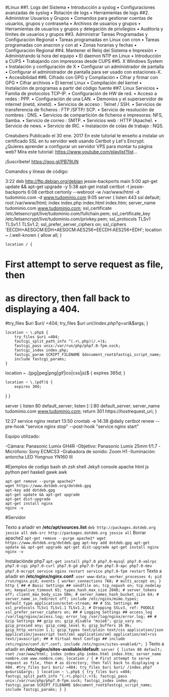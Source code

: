 #Linux
##1. Logs del Sistema
• Introducción a syslog
• Configuraciones avanzadas de syslog
• Rotación de logs
• Herramientas de logs
##2. Administrar Usuarios y Grupos
• Comandos para gestionar cuentas de usuarios, grupos y contraseña
• Archivos de usuarios y grupos
• Herramientas de usuarios y grupos y delegación de privilegios
• Auditoría y límites de usuarios y grupos
##3. Administrar Tareas Programadas y Configuración Regional
• Tareas programadas en Linux con cron
• Tareas programadas con anacron y con at
• Zonas horarias y fechas
• Configuración Regional
##4. Mantener el Reloj del Sistema e Impresión
• Administrando la hora del equipo
• El daemon NTP en Linux
• Introducción a CUPS
• Trabajando con impresoras desde CUPS
##5. X Windows System
• Instalación y configuración de X
• Configurar un administrador de pantalla
• Configurar el administrador de pantalla para ser usado con estaciones-X.
• Accesibilidad
##6. Cifrado con GPG y Compilación
• Cifrar y firmar con GPG
• Cifrar archivos
• El kernel Linux
• Compilación del kernel
• Instalación de programas a partir del código fuente
##7. Linux Servicios
• Familia de protocolos TCP-IP.
• Configuración de HW de red.
• Acceso a redes : PPP.
• Configuración de una LAN.
• Demonios y el superservidor de internet (inetd, xinetd).
• Servicios de acceso : Telnet / SSH.
• Servicios de transferencia de ficheros : FTP /SFTP/ SCP.
• Servicio de resolución de nombres : DNS.
• Servicios de compartición de ficheros e impresoras: NFS, Samba.
• Servicio de correo : SMTP.
• Servicios web : HTTP (Apache).
• Servicio de news.
• Servicio de IRC.
• Instalación de colas de trabajo : NQS.



Creatubers
Publicado el 30 ene. 2017
En este tutorial te enseño a instalar un certificado SSL en tu servidor web usando Certbot y Let's Encrypt. ¿Quieres aprender a configurar un servidor VPS para montar tu página web? Mira este tutorial: https://www.youtube.com/playlist?list...

¡Suscríbete! https://goo.gl/PB79UN

Comandos y líneas de código:

3:22 deb http://ftp.debian.org/debian jessie-backports main
5:00 apt-get update && apt-get upgrade -y
5:38 apt-get install certbot -t jessie-backports
6:08 certbot certonly --webroot -w /var/www/html -d tudominio.com -d www.tudominio.com 
9:05 server {
 listen       443 ssl default;
    root /var/www/html;
    index index.php index.html index.htm;
    server_name tudominio.com www.tudominio.com;
 ssl_certificate /etc/letsencrypt/live/tudominio.com/fullchain.pem;
 ssl_certificate_key /etc/letsencrypt/live/tudominio.com/privkey.pem;
    ssl_protocols TLSv1 TLSv1.1 TLSv1.2;
    ssl_prefer_server_ciphers on;
    ssl_ciphers 'EECDH+AESGCM:EDH+AESGCM:AES256+EECDH:AES256+EDH';
 location ~ /.well-known {
                allow all;
        }
  

    location / {
  # First attempt to serve request as file, then
  # as directory, then fall back to displaying a 404.
  #try_files $uri $uri/ =404;
  try_files $uri $uri/ /index.php?q=$uri&$args;
 }
 
 

    location ~ \.php$ {
        try_files $uri =404;
        fastcgi_split_path_info ^(.+\.php)(/.+)$;
        fastcgi_pass unix:/var/run/php/php7.0-fpm.sock;
        fastcgi_index index.php;
        fastcgi_param SCRIPT_FILENAME $document_root$fastcgi_script_name;
        include fastcgi_params;
    }
 
 location ~ \.(jpg|jpeg|png|gif|ico|css|js)$ {
        expires 365d;
    }

    location ~ \.(pdf)$ {
        expires 30d;
}
}

server {
 listen 80 default_server;
 listen [::]:80 default_server;
 server_name tudominio.com www.tudominio.com;
 return 301 https://$host$request_uri;
}

12:27 service nginx restart
13:50 crontab -e
14:38 @daily certbot renew --pre-hook "service nginx stop" --post-hook "service nginx start"

Equipo utilizado:

-Cámara: Panasonic Lumix GH4R
-Objetivo: Panasonic Lumix 25mm f/1.7
-Micrófono: Sony ECMCS3
-Grabadora de sonido: Zoom H1
-Iluminación: antorcha LED Yongnuo YN160 III 


#Ejemplos de codigo
bash sh zsh shell Jekyll console apache
html js python perl haskell gawk awk 

```{r, engine='bash', count_lines.code_block_name}
apt-get remove --purge apache2*
wget https://www.dotdeb.org/dotdeb.gpg
apt-key add dotdeb.gpg
apt-get update && apt-get upgrade
apt-get dist-upgrade
apt-get install nginx
nginx -v
```

#Servidor

Texto a añadir en **/etc/apt/sources.list**
`deb http://packages.dotdeb.org jessie all
deb-src http://packages.dotdeb.org jessie all`
Borrar apache2
`apt-get remove --purge apache2*
wget https://www.dotdeb.org/dotdeb.gpg
apt-key add dotdeb.gpg
apt-get update && apt-get upgrade
apt-get dist-upgrade
apt-get install nginx
nginx -v`

Instalaciónde php7
`apt-get install php7.0 php7.0-mysql php7.0-xmlrpc php7.0-cgi php7.0-curl php7.0-gd php7.0-fpm php7.0-apc php7.0-dev php7.0-mcrypt
service nginx restart
service php7.0-fpm restart`
Texto a añadir en **/etc/nginx/nginx.conf**:
`user www-data;
worker_processes 4;
pid /run/nginx.pid;
events {
    worker_connections 768;
    # multi_accept on;
}
http {
    ##
    # Basic Settings
    ##
    sendfile on;
    tcp_nopush on;
    tcp_nodelay on;
    keepalive_timeout 65;
    types_hash_max_size 2048;
    # server_tokens off;
    client_max_body_size 50m;
    # server_names_hash_bucket_size 64;
    # server_name_in_redirect off;
    include /etc/nginx/mime.types;
    default_type application/octet-stream;
    ##
    # SSL Settings
    ##
    ssl_protocols TLSv1 TLSv1.1 TLSv1.2; # Dropping SSLv3, ref: POODLE
    ssl_prefer_server_ciphers on;
    ##
    # Logging Settings
    ##
    access_log /var/log/nginx/access.log;
    error_log /var/log/nginx/error.log;
    ##
    # Gzip Settings
    ##
    gzip on;
    gzip_disable "msie6";
    gzip_vary on;
    gzip_proxied any;
    gzip_comp_level 6;
    gzip_buffers 16 8k;
    gzip_http_version 1.1;
    gzip_types text/plain text/css application/json application/javascript text/xml application/xml application/xml+rss text/javascript;
    ##
    # Virtual Host Configs
    ##
    include /etc/nginx/conf.d/*.conf;
    include /etc/nginx/sites-enabled/*;
}`
Texto a añadir en **/etc/nginx/sites-available/default**:
`server {
    listen 80 default;
    root /var/www/html;
    index index.php index.html index.htm;
    server_name nombre.com www.nombre.com;
    location / {
        # First attempt to serve request as file, then
        # as directory, then fall back to displaying a 404.
        #try_files $uri $uri/ =404;
        try_files $uri $uri/ /index.php?q=$uri&$args;
    }
    location ~ \.php$ {
        try_files $uri =404;
        fastcgi_split_path_info ^(.+\.php)(/.+)$;
        fastcgi_pass unix:/var/run/php/php7.0-fpm.sock;
        fastcgi_index index.php;
        fastcgi_param SCRIPT_FILENAME $document_root$fastcgi_script_name;
        include fastcgi_params;
    }
}`
